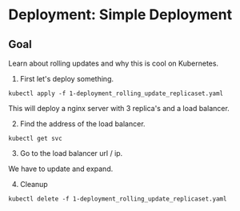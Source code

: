 # Deployment: Simple Deployment

## Goal
Learn about rolling updates and why this is cool on Kubernetes.

1. First let's deploy something.

```
kubectl apply -f 1-deployment_rolling_update_replicaset.yaml
```

This will deploy a nginx server with 3 replica's and a load balancer.  

2. Find the address of the load balancer.

```
kubectl get svc
```

3. Go to the load balancer url / ip.

We have to update and expand.

4. Cleanup

```
kubectl delete -f 1-deployment_rolling_update_replicaset.yaml
```
